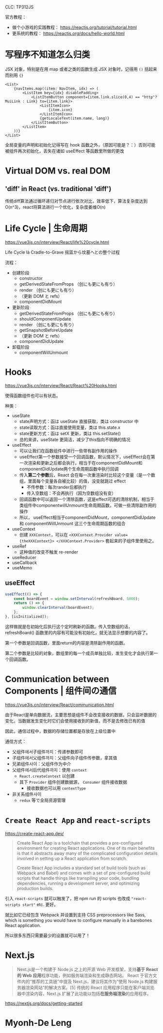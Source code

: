 CLC: TP312JS

官方教程：

- 做个小游戏的实践教程： https://reactjs.org/tutorial/tutorial.html
- 更系统的教程： https://reactjs.org/docs/hello-world.html

# 写程序不知道怎么归类

JSX 对象，特别是在用 map 或者之类的函数生成 JSX 对象时，记得用 `()` 括起来而别用 `{}`

```tsx
<List>
    {navItems.map((item: NavItem, idx) => (
        <ListItem key={idx} disablePadding>
            <ListItemButton component={item.link.slice(0,4) == "http"? MuiLink : Link} to={item.link}>
                <ListItemIcon>
                    {item.icon}
                </ListItemIcon>
                {getLocaleText(item.name, lang)}
            </ListItemButton>
        </ListItem>
    ))}
</List>
```

全局变量的声明和初始化记得写在 hook 函数之外，（原因可能是？：）否则可能被组件再次初始化，丢失在诸如 useEffect 等函数里所做的更改

# Virtual DOM vs. real DOM

## 'diff' in React (vs. traditional 'diff')

传统diff算法通过循环递归对节点进行依次对比，效率低下，算法复杂度达到 O(n^3)，react将算法进行一个优化，复杂度姜维O(n)

# Life Cycle | 生命周期

https://vue3js.cn/interview/React/life%20cycle.html

Life Cycle là Cradle-to-Grave 摇篮から坟墓へとの整个过程

流程：

- 创建阶段
    - constructor
    - getDerivedStateFromProps （创にも更にも有り）
    - render （创にも更にも有り）
    - （更新 DOM と refs）
    - componentDidMount
- 更新阶段
    - getDerivedStateFromProps （创にも更にも有り）
    - shouldComponentUpdate
    - render （创にも更にも有り）
    - getSnapshotBeforeUpdate
    - （更新 DOM と refs）
    - componentDidUpdate
- 卸载阶段
    - componentWillUnmount

# Hooks

https://vue3js.cn/interview/React/React%20Hooks.html

使得函数组件也可以有状态。

种类：

- useState
    - state声明方式：函は useState 直接获取，类は constructor 中
    - state读取方式：函は直接使用变量，类は this.state.x
    - state更新方式：函は setX 更新，类は this.setState()
    - 总的来讲，useState 更简洁，减少了this指向不明确的情况
- useEffect
    - 可以让我们在函数组件中进行一些带有副作用的操作
    - useEffect第一个参数接受一个回调函数，默认情况下，useEffect会在第一次渲染和更新之后都会执行，相当于在componentDidMount和componentDidUpdate两个生命周期函数中执行回调
    - 传入**第二个参数**后，React 会在每一次重渲染时比较这个变量（是一个数组，里面每个变量各自被比较）的值，没变就跳过 effect
        - 不传参数：每次rander后都执行
        - 传入空数组：不会再执行（因为空数组没有变）
    - 回调函数中可以返回一个清除函数，这是effect可选的清除机制，相当于类组件中componentwillUnmount生命周期函数，可做一些清除副作用的操作
    - 所以， useEffect相当于componentDidMount，componentDidUpdate 和 componentWillUnmount 这三个生命周期函数的组合
- useContext
    - 创建 `XXXContext`，可以在 `<XXXContext.Provider value={theXXXContext}> </XXXContext.Provider>` 套起来的子组件里使用之。
- useRef
    - 这种值的改变不触发 re-render
- useReducer
- useCallback
- useMemo

## useEffect

```js
useEffect(() => {
    const boardEvent = window.setInterval(refreshBoard, 5000);
    return () => {
        window.clearInterval(boardEvent);
    };
}, [isInitialized]);
```

这样做就是在初始化后执行这个定时刷新的函数。传入空数组的话，refreshBoard() 函数里的内容有可能没有初始化，就无法显示想要的内容了。

第一个参数是回调函数，里面return的内容是清除副作用的函数。

第二个参数是比较的对象，数组里的每一个成员单独比较，发生变化才会执行第一个回调函数。

# Communication between Components | 组件间の通信

https://vue3js.cn/interview/React/communication.html

由于React是单向数据流，主要思想是组件不会改变接收的数据，只会监听数据的变化，当数据发生变化时它们会使用接收到的新值，而不是去修改已有的值

因此，通信过程中，数据的存储位置都是存放在上级位置中

通信方式：

- 父组件에서子组件까지：传递参数即可
- 子组件에서父组件까지：父组件向子组件传参数，拿其值
- 兄弟组件사이：父组件作为中介
- 父组件에서后代组件까지：使用 `context`
    - `React.createContext` 以创建
    - 其下 `Provider` 组件创建数据源， `Consumer` 组件接收数据
        - 接收数据也可以用 `contextType`
- 非关系组件사이
    - `redux` 等で全局资源管理

# `Create React App` and `react-scripts`

https://create-react-app.dev/

> Create React App is a toolchain that provides a pre-configured environment for creating React applications. One of its main benefits is that it abstracts away many of the complicated configuration details involved in setting up a React application from scratch.
> 
> Create React App includes a standard set of build tools (such as Webpack and Babel) and comes with a set of pre-configured build scripts that handle things like transpiling your code, bundling dependencies, running a development server, and optimizing production builds.

引入 `react-scripts` 就可以触发了，把 npm run 的 scripts 也改成 `"react-scripts start"` etc. 更好。

就比如它已经包含 Webpack 并设置到支持 CSS preprocessors like Sass, which is something you would have to configure manually in a barebones React application.

所以很多东西只需要最少的设置就可以用了！

# Next.js

> Next.js是一个构建于 Node.js 之上的开源 Web 开发框架，支持**基于 React 的 Web 应用**程序功能，例如服务端渲染和生成静态网站。 React 于官方文件内的“推荐的工具链”中提及 Next.js，建议将其作为“使用 Node.js 构建服务器渲染网站”的解决方案。[5] 传统的 React 应用程序只能在客户端浏览器中渲染内容，Next.js 扩展了此功能以包括**在服务端渲染**的应用程序。

https://nextjs.org/docs/getting-started

# Myonh-De Leng